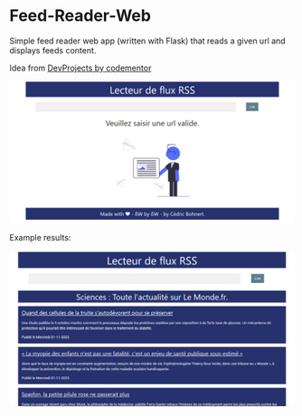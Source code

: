 # Feed-Reader-Web

Simple feed reader web app (written with Flask) that reads a given url and displays feeds content.

Idea from [DevProjects by codementor](https://www.codementor.io/projects)


![Home of Feed-Reader-Web](home_feedreaderweb.png)


Example results:

![Results of Feed-Reader-Web](results_feedreaderweb.png)